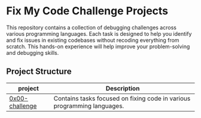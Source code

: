 # Fix My Code Challenge Projects
This repository contains a collection of debugging challenges across various programming languages. Each task is designed to help you identify and fix issues in existing codebases without recoding everything from scratch. This hands-on experience will help improve your problem-solving and debugging skills.

## Project Structure

| project            | Description                                                          |
|------------------------|----------------------------------------------------------------------|
| [0x00-challenge](0x00-challenge) | Contains tasks focused on fixing code in various programming languages. |

